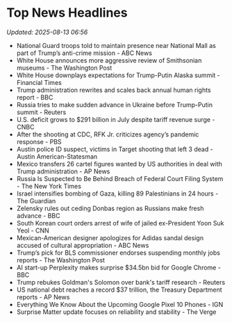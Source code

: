 # Top News Headlines

_Updated: 2025-08-13 06:56_

- National Guard troops told to maintain presence near National Mall as part of Trump’s anti-crime mission - ABC News
- White House announces more aggressive review of Smithsonian museums - The Washington Post
- White House downplays expectations for Trump-Putin Alaska summit - Financial Times
- Trump administration rewrites and scales back annual human rights report - BBC
- Russia tries to make sudden advance in Ukraine before Trump-Putin summit - Reuters
- U.S. deficit grows to $291 billion in July despite tariff revenue surge - CNBC
- After the shooting at CDC, RFK Jr. criticizes agency’s pandemic response - PBS
- Austin police ID suspect, victims in Target shooting that left 3 dead - Austin American-Statesman
- Mexico transfers 26 cartel figures wanted by US authorities in deal with Trump administration - AP News
- Russia Is Suspected to Be Behind Breach of Federal Court Filing System - The New York Times
- Israel intensifies bombing of Gaza, killing 89 Palestinians in 24 hours - The Guardian
- Zelensky rules out ceding Donbas region as Russians make fresh advance - BBC
- South Korean court orders arrest of wife of jailed ex-President Yoon Suk Yeol - CNN
- Mexican-American designer apologizes for Adidas sandal design accused of cultural appropriation - ABC News
- Trump’s pick for BLS commissioner endorses suspending monthly jobs reports - The Washington Post
- AI start-up Perplexity makes surprise $34.5bn bid for Google Chrome - BBC
- Trump rebukes Goldman's Solomon over bank's tariff research - Reuters
- US national debt reaches a record $37 trillion, the Treasury Department reports - AP News
- Everything We Know About the Upcoming Google Pixel 10 Phones - IGN
- Surprise Matter update focuses on reliability and stability - The Verge
